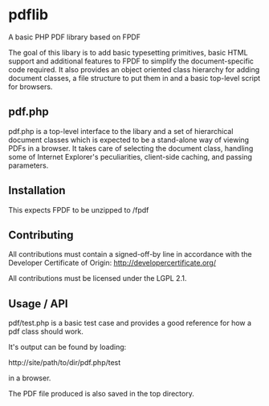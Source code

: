 # pdflib
A basic PHP PDF library based on FPDF

The goal of this libary is to add basic typesetting primitives, basic HTML support and additional features to FPDF to simplify the document-specific code required. It also provides an object oriented class hierarchy for adding document classes, a file structure to put them in and a basic top-level script for browsers.


## pdf.php

pdf.php is a top-level interface to the libary and a set of hierarchical document classes which is expected to be a stand-alone way of viewing PDFs in a browser. It takes care of selecting the document class, handling some of Internet Explorer's peculiarities, client-side caching, and passing parameters.

## Installation
This expects FPDF to be unzipped to /fpdf

## Contributing
All contributions must contain a signed-off-by line in accordance with the Developer Certificate of Origin: http://developercertificate.org/

All contributions must be licensed under the LGPL 2.1.

## Usage / API
pdf/test.php is a basic test case and provides a good reference for how a pdf class should work.

It's output can be found by loading:

http://site/path/to/dir/pdf.php/test

in a browser.

The PDF file produced is also saved in the top directory.
